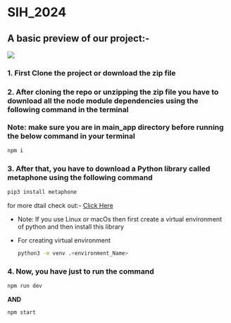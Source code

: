 # SIH_2024
## A basic preview of our project:-

<img src="https://i.postimg.cc/LX6VMtgQ/Screenshot-from-2024-09-29-22-44-21.png">

<h3>1. First Clone the project or download the zip file</h3>

<h3>2. After cloning the repo or unzipping the zip file you have to download all the node module dependencies using the following command in the terminal <br> <br> Note: make sure you are in main_app directory before running the below command in your terminal</h3>

```bash
npm i
```

<h3>3. After that, you have to download a Python library called metaphone using the following command </h3>

```bash
pip3 install metaphone
```
<p>for more dtail check out:- <a href="https://pypi.org/project/Metaphone/">Click Here</a></p>

* Note: If you use Linux or macOs then first create a virtual environment of python and then install this library
* For creating virtual environment

    ```bash
    python3 -m venv .<environment_Name>
    ```
<h3>4. Now, you have just to run the command </h3>

```bash
npm run dev
```
<b>AND</b>
```bash
npm start
```

